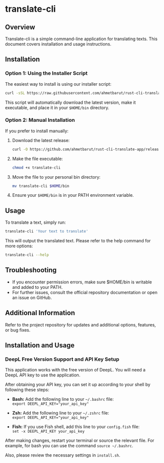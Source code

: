 # translate-cli

## Overview

Translate-cli is a simple command-line application for translating texts. This document covers installation and usage instructions.

## Installation

### Option 1: Using the Installer Script

The easiest way to install is using our installer script:

```bash
curl -sSL https://raw.githubusercontent.com/ahmetbarut/rust-cli-translate-app/main/install.sh | bash
```

This script will automatically download the latest version, make it executable, and place it in your `$HOME/bin` directory.

### Option 2: Manual Installation

If you prefer to install manually:

1. Download the latest release:  
    ```bash
    curl -O https://github.com/ahmetbarut/rust-cli-translate-app/releases/latest/download/translate-cli
    ```
2. Make the file executable:  
    ```bash
    chmod +x translate-cli
    ```
3. Move the file to your personal bin directory:  
    ```bash
    mv translate-cli $HOME/bin
    ```
4. Ensure your `$HOME/bin` is in your PATH environment variable.

## Usage

To translate a text, simply run:  
```bash
translate-cli 'Your text to translate'
```
This will output the translated text. Please refer to the help command for more options:  
```bash
translate-cli --help
```

## Troubleshooting

- If you encounter permission errors, make sure $HOME/bin is writable and added to your PATH.  
- For further issues, consult the official repository documentation or open an issue on GitHub.

## Additional Information

Refer to the project repository for updates and additional options, features, or bug fixes.

## Installation and Usage

### DeepL Free Version Support and API Key Setup

This application works with the free version of DeepL. You will need a DeepL API key to use the application.

After obtaining your API key, you can set it up according to your shell by following these steps:

- **Bash:** Add the following line to your `~/.bashrc` file:  
    `export DEEPL_API_KEY="your_api_key"`
    
- **Zsh:** Add the following line to your `~/.zshrc` file:  
    `export DEEPL_API_KEY="your_api_key"`
    
- **Fish:** If you use Fish shell, add this line to your `config.fish` file:  
    `set -x DEEPL_API_KEY your_api_key`

After making changes, restart your terminal or source the relevant file. For example, for bash you can use the command `source ~/.bashrc`.

Also, please review the necessary settings in `install.sh`.
